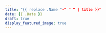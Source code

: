 ```yaml
---
title: "{{ replace .Name "-" " " | title }}"
date: {{ .Date }}
draft: true
display_featured_image: true
---
```


